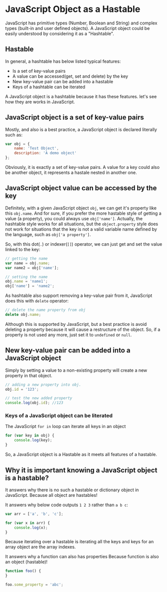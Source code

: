 # JavaScript Object as a Hastable

JavaScript has primitive types (Number, Boolean and String) and complex types (built-in and user defined objects). A JavaScript object could be easily understood by considering it as a "Hashtable".

## Hastable
In general, a hashtable has below listed typical features:
* Is a set of key-value pairs
* A value can be accessed(get, set and delete) by the key
* New key-value pair can be added into a hastable
* Keys of a hashtable can be iterated

A JavaScript object is a hashtable because it has these features. let's see how they are works in JavaScript.

## JavaScript object is a set of key-value pairs
Mostly, and also is a best practice, a JavaScript object is declared literally such as:

```javascript
var obj = {
    name: 'Test Object',
    description: 'A demo object'
};
```

Obviously, it is exactly a set of key-value pairs. A value for a key could also be another object, it represents a hastale nested in another one.

## JavaScript object value can be accessed by the key
Definitely, with a given JavaScript object `obj`, we can get it's property like this `obj.name`. And for sure, if you prefer the more hastable style of getting a value (a property), you could always use `obj['name']`. Actually, the hashtable style works for all situations, but the `object.property` style does not work for situations that the key is not a valid variable name defined by the language, such as `obj['a property']`.

So, with this dot(`.`) or indexer(`[]`) operator, we can just get and set the value linked to the key:

```javascript
// getting the name
var name = obj.name;
var name2 = obj['name'];

// setting the name
obj.name = 'name1';
obj['name'] = 'name2';
```

As hashtable also support removing a key-value pair from it, JavaScript does this with `delete` operator:

```javascript
// delete the name property from obj
delete obj.name;
```

Although this is supported by JavaScript, but a best practice is avoid deleting a property because it will cause a restructure of the object. So, if a property is not used any more, just set it to `undefined` or `null`.

## New key-value pair can be added into a JavaScript object
Simply by setting a value to a non-existing property will create a new property in that object.
```javascript
// adding a new property into obj.
obj.id = '123';

// test the new added property
console.log(obj.id); //123
```

### Keys of a JavaScript object can be literated
The JavaScript `for in` loop can iterate all keys in an object
```javascript
for (var key in obj) {
    console.log(key);
}
```

So, a JavaScript object is a Hastable as it meets all features of a hastable.

## Why it is important knowing a JavaScript object is a hastable?
It answers why there is no such a hastable or dictionary object in JavaScript. 
Because all object are hastables!

It answers why below code outputs `1 2 3` rather than `a b c`:
```javascript
var arr = ['a', 'b', 'c'];

for (var x in arr) {
    console.log(x);
}
```

Because iterating over a hastable is iterating all the keys and keys for an array object are the array indexes.

It answers why a function can also has properties
Because function is also an object (hastable)!
```javascript
function foo() {
}

foo.some_property = 'abc';
```



